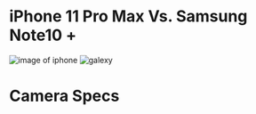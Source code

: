 # iPhone 11 Pro Max Vs. Samsung Note10 +
![image of iphone](https://www.bell.ca/Styles/wireless/apple_iphone_11/iPhone_11_Pro_Max_Midnight_Green_lrg3.png) 
![galexy](https://ss7.vzw.com/is/image/VerizonWireless/samsung-note10-plus-5g-back-pen-aura-glow?$png8alpha256$&hei=520)

# Camera Specs
